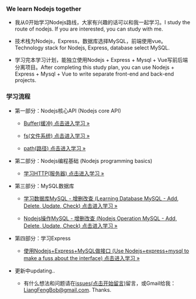 ### We learn Nodejs together

- 我从0开始学习Nodejs路线，大家有兴趣的话可以和我一起学习。I study the route of nodejs. If you are interested, you can study with me.

- 技术栈为Nodejs，Express，数据库选择MySQL，前端使用vue。Technology stack for Nodejs, Express, database select MySQL.

- 学习完本学习计划，能独立使用Nodejs + Express + Mysql + Vue写前后端分离项目。After completing this study plan, you can use Nodejs + Express + Mysql + Vue to write separate front-end and back-end projects.


### 学习流程

 - 第一部分：Nodejs核心API (Nodejs core API)
     - [Buffer(缓冲) 点击进入学习 »](https://github.com/liangfengbo/learning-nodejs/tree/master/nodejs-api/buffer)
     
     - [fs(文件系统) 点击进入学习 »](https://github.com/liangfengbo/learning-nodejs/tree/master/nodejs-api/fs)
     
     - [path(路径) 点击进入学习 »](https://github.com/liangfengbo/learning-nodejs/tree/master/nodejs-api/path)
    

- 第二部分：Nodejs编程基础 (Nodejs programming basics)

    - [学习HTTP(服务器) 点击进入学习 »](https://github.com/liangfengbo/learning-nodejs/tree/master/nodejs-api/http)
    

- 第三部分：MySQL数据库
    - [学习数据库MySQL - 增删改查 (Learning Database MySQL - Add, Delete, Update, Check) 点击进入学习 »](https://github.com/liangfengbo/frontend/issues/20)
 
    - [ Nodejs操作MySQL - 增删改查 (Nodejs Operation MySQL - Add, Delete, Update, Check) 点击进入学习 »](https://github.com/liangfengbo/learning-nodejs/tree/master/nodejs-mysql)
    
- 第四部分：学习Express
    - [使用Nodejs+Express+MySQL做接口 (Use Nodejs+express+mysql to make a fuss about the interface) 点击进入学习 »](https://github.com/liangfengbo/learning-nodejs/tree/master/nodejs-express-mysql/server)
    

- 更新中updating..

    - 有什么想法和问题请在[issues(点击开始留言)](https://github.com/liangfengbo/learning-nodejs/issues/new)留言，或Gmail给我：LiangFengBob@gmail.com. Thanks.
    
